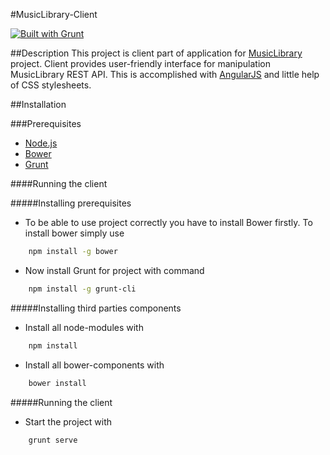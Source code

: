 #MusicLibrary-Client

[![Built with Grunt](https://cdn.gruntjs.com/builtwith.png)](http://gruntjs.com/)

##Description
This project is client part of application for [MusicLibrary](https://github.com/Milan26/MusicLibrary) project.
Client provides user-friendly interface for manipulation MusicLibrary REST API. This is accomplished with [AngularJS](https://angularjs.org/)
and little help of CSS stylesheets.

##Installation

###Prerequisites

* [Node.js](http://nodejs.org/)
* [Bower](http://bower.io/)
* [Grunt](http://gruntjs.com/)

####Running the client

#####Installing prerequisites
* To be able to use project correctly you have to install Bower firstly. To install bower simply use
```sh
	npm install -g bower
```
* Now install Grunt for project with command
```sh
	npm install -g grunt-cli
```
#####Installing third parties components
* Install all node-modules with
```sh
	npm install
```
* Install all bower-components with
```sh
	bower install
```
#####Running the client
* Start the project with
```sh
	grunt serve
```
